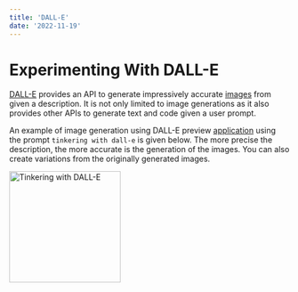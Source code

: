 ```yaml
---
title: 'DALL-E'
date: '2022-11-19'
---
```


# Experimenting With DALL-E

[DALL-E](https://openai.com/dall-e-2/) provides an API to generate impressively accurate [images](https://beta.openai.com/docs/guides/images/introduction) from given a description. It is not only limited to image generations as it also provides other APIs to generate text and code given a user prompt.

An example of image generation using DALL-E preview [application](https://labs.openai.com/) using the prompt `tinkering with dall-e` is given below. The more precise the description, the more accurate is the generation of the images. You can also create variations from the originally generated images.

<img src="/images/tinkering_dall_e.png" alt="Tinkering with DALL-E" title="Tinkering with DALL-E" width="200" height="200" style="margin:auto">